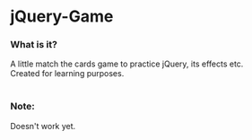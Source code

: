 # jQuery-Game <br>
### What is it? <br>
A little match the cards game to practice jQuery, its effects etc.<br>
Created for learning purposes.<br>
<br>
### Note:<br>
Doesn't work yet. 
